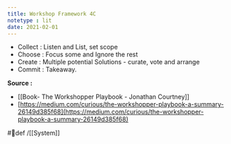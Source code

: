 ```yaml
---
title: Workshop Framework 4C
notetype : lit
date: 2021-02-01
---
```


- Collect : Listen and List, set scope
- Choose : Focus some and Ignore the rest
- Create : Multiple potential Solutions - curate, vote and arrange
- Commit : Takeaway. 

**Source :**
 - [[Book- The Workshopper Playbook - Jonathan Courtney]]
 - [https://medium.com/curious/the-workshopper-playbook-a-summary-26149d385f68](https://medium.com/curious/the-workshopper-playbook-a-summary-26149d385f68)
 
#🌱def /[[System]]